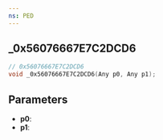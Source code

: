 ```yaml
---
ns: PED
---
```

## _0x56076667E7C2DCD6

```c
// 0x56076667E7C2DCD6
void _0x56076667E7C2DCD6(Any p0, Any p1);
```

## Parameters
* **p0**:
* **p1**:
